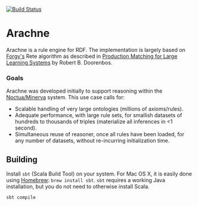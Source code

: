 [![Build Status](https://travis-ci.org/balhoff/arachne.svg?branch=master)](https://travis-ci.org/balhoff/arachne)

# Arachne

Arachne is a rule engine for RDF. The implementation is largely based on [Forgy's](http://dx.doi.org/10.1016/0004-3702%2882%2990020-0) Rete algorithm as described in [Production Matching for Large Learning Systems](http://reports-archive.adm.cs.cmu.edu/anon/1995/CMU-CS-95-113.pdf) by Robert B. Doorenbos.

### Goals
Arachne was developed initially to support reasoning within the [Noctua/Minerva](https://github.com/geneontology/noctua) system. This use case calls for:
* Scalable handling of very large ontologies (millions of axioms/rules).
* Adequate performance, with large rule sets, for smallish datasets of hundreds to thousands of triples (materialize all inferences in <1 second).
* Simultaneous reuse of reasoner, once all rules have been loaded, for any number of datasets, without re-incurring initialization time.

## Building

Install `sbt` (Scala Build Tool) on your system. For Mac OS X, it is easily done using [Homebrew](http://brew.sh):  `brew install sbt`. `sbt` requires a working Java installation, but you do not need to otherwise install Scala.

`sbt compile`
